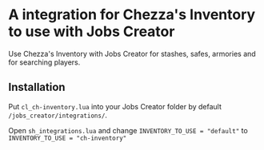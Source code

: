 
# A integration for Chezza's Inventory to use with Jobs Creator

Use Chezza's Inventory with Jobs Creator for stashes, safes, armories and for searching players.


## Installation

Put ```cl_ch-inventory.lua``` into your Jobs Creator folder by default ```/jobs_creator/integrations/```.

Open ```sh_integrations.lua``` and change ```INVENTORY_TO_USE = "default"``` to ```INVENTORY_TO_USE = "ch-inventory"```

